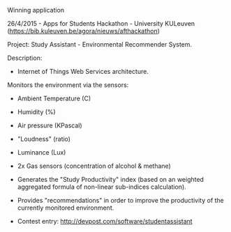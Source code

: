 Winning application

26/4/2015 - Apps for Students Hackathon​ - ​University KULeuven (https://bib.kuleuven.be/agora/nieuws/afthackathon​)

Project: Study Assistant - Environmental Recommender System.

Description:
+ Internet of Things Web Services architecture.

Monitors the environment via the sensors:
+ Ambient Temperature (C)
+ Humidity (%)
+ Air pressure (KPascal)
+ "Loudness" (ratio)
+ Luminance (Lux)
+ 2x Gas sensors (concentration of alcohol & methane)​

+ Generates the "Study Productivity" index (based on an weighted aggregated formula of non-linear sub-indices calculation).
+ Provides "recommendations" in order to improve the productivity of the currently monitored environment.​​
+ Contest entry: http://devpost.com/software/studentassistant​